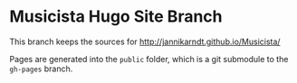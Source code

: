 # Musicista Hugo Site Branch

This branch keeps the sources for http://jannikarndt.github.io/Musicista/

Pages are generated into the `public` folder, which is a git submodule to the `gh-pages` branch.
